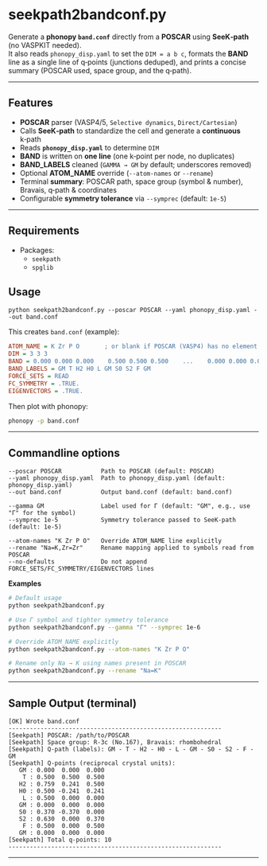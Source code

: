 # seekpath2bandconf.py

Generate a **phonopy `band.conf`** directly from a **POSCAR** using **SeeK‑path** (no VASPKIT needed).  
It also reads `phonopy_disp.yaml` to set the `DIM = a b c`, formats the **BAND** line as a single line of q‑points (junctions deduped), and prints a concise summary (POSCAR used, space group, and the q‑path).

---

## Features

- **POSCAR** parser (VASP4/5, `Selective dynamics`, `Direct/Cartesian`)
- Calls **SeeK‑path** to standardize the cell and generate a **continuous** k‑path
- Reads **`phonopy_disp.yaml`** to determine `DIM`
- **BAND** is written on **one line** (one k‑point per node, no duplicates)
- **BAND_LABELS** cleaned (`GAMMA → GM` by default; underscores removed)
- Optional **ATOM_NAME** override (`--atom-names` or `--rename`)
- Terminal **summary**: POSCAR path, space group (symbol & number), Bravais, q‑path & coordinates
- Configurable **symmetry tolerance** via `--symprec` (default: `1e-5`)

---

## Requirements
- Packages:
  - `seekpath`
  - `spglib`

##  Usage

```
python seekpath2bandconf.py --poscar POSCAR --yaml phonopy_disp.yaml --out band.conf
```

This creates `band.conf` (example):
```ini
ATOM_NAME = K Zr P O       ; or blank if POSCAR (VASP4) has no element line
DIM = 3 3 3
BAND = 0.000 0.000 0.000    0.500 0.500 0.500    ...    0.000 0.000 0.000
BAND_LABELS = GM T H2 H0 L GM S0 S2 F GM
FORCE_SETS = READ
FC_SYMMETRY = .TRUE.
EIGENVECTORS = .TRUE.
```

Then plot with phonopy:
```bash
phonopy -p band.conf
```
---

## Commandline options

```
--poscar POSCAR           Path to POSCAR (default: POSCAR)
--yaml phonopy_disp.yaml  Path to phonopy_disp.yaml (default: phonopy_disp.yaml)
--out band.conf           Output band.conf (default: band.conf)

--gamma GM                Label used for Γ (default: "GM", e.g., use "Γ" for the symbol)
--symprec 1e-5            Symmetry tolerance passed to SeeK-path (default: 1e-5)

--atom-names "K Zr P O"   Override ATOM_NAME line explicitly
--rename "Na=K,Zr=Zr"     Rename mapping applied to symbols read from POSCAR
--no-defaults             Do not append FORCE_SETS/FC_SYMMETRY/EIGENVECTORS lines
```

**Examples**
```bash
# Default usage
python seekpath2bandconf.py

# Use Γ symbol and tighter symmetry tolerance
python seekpath2bandconf.py --gamma "Γ" --symprec 1e-6

# Override ATOM_NAME explicitly
python seekpath2bandconf.py --atom-names "K Zr P O"

# Rename only Na → K using names present in POSCAR
python seekpath2bandconf.py --rename "Na=K"
```

---


## Sample Output (terminal)

```
[OK] Wrote band.conf
------------------------------------------------------------
[Seekpath] POSCAR: /path/to/POSCAR
[Seekpath] Space group: R-3c (No.167), Bravais: rhombohedral
[Seekpath] Q-path (labels): GM - T - H2 - H0 - L - GM - S0 - S2 - F - GM
[Seekpath] Q-points (reciprocal crystal units):
   GM : 0.000  0.000  0.000
    T : 0.500  0.500  0.500
   H2 : 0.759  0.241  0.500
   H0 : 0.500 -0.241  0.241
    L : 0.500  0.000  0.000
   GM : 0.000  0.000  0.000
   S0 : 0.370 -0.370  0.000
   S2 : 0.630  0.000  0.370
    F : 0.500  0.000  0.500
   GM : 0.000  0.000  0.000
[Seekpath] Total q-points: 10
------------------------------------------------------------
```

---

